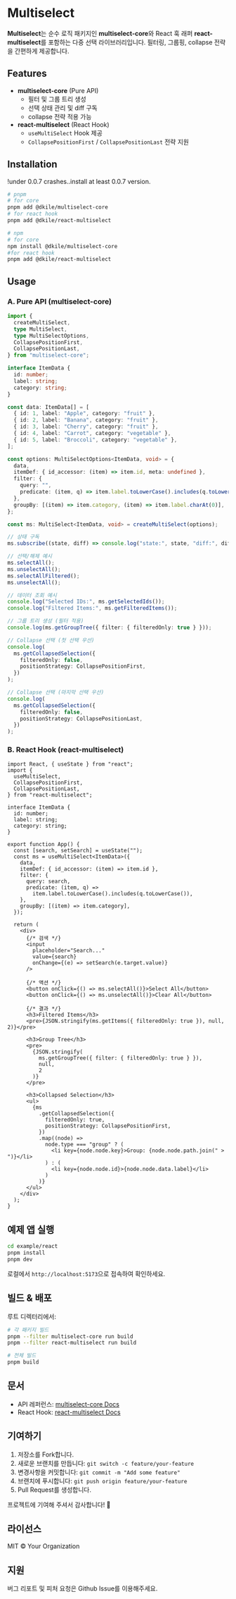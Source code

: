 # Multiselect

**Multiselect**는 순수 로직 패키지인 **multiselect-core**와 React 훅 래퍼 **react-multiselect**를 포함하는 다중 선택 라이브러리입니다. 필터링, 그룹핑, collapse 전략을 간편하게 제공합니다.

## Features

- **multiselect-core** (Pure API)
  - 필터 및 그룹 트리 생성
  - 선택 상태 관리 및 diff 구독
  - collapse 전략 적용 가능
- **react-multiselect** (React Hook)
  - `useMultiSelect` Hook 제공
  - `CollapsePositionFirst` / `CollapsePositionLast` 전략 지원

## Installation
!under 0.0.7 crashes..install at least 0.0.7 version.
```bash
# pnpm
# for core
pnpm add @dkile/multiselect-core 
# for react hook
pnpm add @dkile/react-multiselect

# npm
# for core
npm install @dkile/multiselect-core
#for react hook
pnpm add @dkile/react-multiselect
```

## Usage

### A. Pure API (multiselect-core)

```ts
import {
  createMultiSelect,
  type MultiSelect,
  type MultiSelectOptions,
  CollapsePositionFirst,
  CollapsePositionLast,
} from "multiselect-core";

interface ItemData {
  id: number;
  label: string;
  category: string;
}

const data: ItemData[] = [
  { id: 1, label: "Apple", category: "fruit" },
  { id: 2, label: "Banana", category: "fruit" },
  { id: 3, label: "Cherry", category: "fruit" },
  { id: 4, label: "Carrot", category: "vegetable" },
  { id: 5, label: "Broccoli", category: "vegetable" },
];

const options: MultiSelectOptions<ItemData, void> = {
  data,
  itemDef: { id_accessor: (item) => item.id, meta: undefined },
  filter: {
    query: "",
    predicate: (item, q) => item.label.toLowerCase().includes(q.toLowerCase()),
  },
  groupBy: [(item) => item.category, (item) => item.label.charAt(0)],
};

const ms: MultiSelect<ItemData, void> = createMultiSelect(options);

// 상태 구독
ms.subscribe((state, diff) => console.log("state:", state, "diff:", diff));

// 선택/해제 예시
ms.selectAll();
ms.unselectAll();
ms.selectAllFiltered();
ms.unselectAll();

// 데이터 조회 예시
console.log("Selected IDs:", ms.getSelectedIds());
console.log("Filtered Items:", ms.getFilteredItems());

// 그룹 트리 생성 (필터 적용)
console.log(ms.getGroupTree({ filter: { filteredOnly: true } }));

// Collapse 선택 (첫 선택 우선)
console.log(
  ms.getCollapsedSelection({
    filteredOnly: false,
    positionStrategy: CollapsePositionFirst,
  })
);

// Collapse 선택 (마지막 선택 우선)
console.log(
  ms.getCollapsedSelection({
    filteredOnly: false,
    positionStrategy: CollapsePositionLast,
  })
);
```

### B. React Hook (react-multiselect)

```tsx
import React, { useState } from "react";
import {
  useMultiSelect,
  CollapsePositionFirst,
  CollapsePositionLast,
} from "react-multiselect";

interface ItemData {
  id: number;
  label: string;
  category: string;
}

export function App() {
  const [search, setSearch] = useState("");
  const ms = useMultiSelect<ItemData>({
    data,
    itemDef: { id_accessor: (item) => item.id },
    filter: {
      query: search,
      predicate: (item, q) =>
        item.label.toLowerCase().includes(q.toLowerCase()),
    },
    groupBy: [(item) => item.category],
  });

  return (
    <div>
      {/* 검색 */}
      <input
        placeholder="Search..."
        value={search}
        onChange={(e) => setSearch(e.target.value)}
      />

      {/* 액션 */}
      <button onClick={() => ms.selectAll()}>Select All</button>
      <button onClick={() => ms.unselectAll()}>Clear All</button>

      {/* 결과 */}
      <h3>Filtered Items</h3>
      <pre>{JSON.stringify(ms.getItems({ filteredOnly: true }), null, 2)}</pre>

      <h3>Group Tree</h3>
      <pre>
        {JSON.stringify(
          ms.getGroupTree({ filter: { filteredOnly: true } }),
          null,
          2
        )}
      </pre>

      <h3>Collapsed Selection</h3>
      <ul>
        {ms
          .getCollapsedSelection({
            filteredOnly: true,
            positionStrategy: CollapsePositionFirst,
          })
          .map((node) =>
            node.type === "group" ? (
              <li key={node.node.key}>Group: {node.node.path.join(" > ")}</li>
            ) : (
              <li key={node.node.id}>{node.node.data.label}</li>
            )
          )}
      </ul>
    </div>
  );
}
```

## 예제 앱 실행

```bash
cd example/react
pnpm install
pnpm dev
```

로컬에서 `http://localhost:5173`으로 접속하여 확인하세요.

## 빌드 & 배포

루트 디렉터리에서:

```bash
# 각 패키지 빌드
pnpm --filter multiselect-core run build
pnpm --filter react-multiselect run build

# 전체 빌드
pnpm build
```

## 문서

- API 레퍼런스: [multiselect-core Docs](https://github.com/your-org/select-example/tree/main/packages/multiselect-core#readme)
- React Hook: [react-multiselect Docs](https://github.com/your-org/select-example/tree/main/packages/react-multiselect#readme)

## 기여하기

1. 저장소를 Fork합니다.
2. 새로운 브랜치를 만듭니다: `git switch -c feature/your-feature`
3. 변경사항을 커밋합니다: `git commit -m "Add some feature"`
4. 브랜치에 푸시합니다: `git push origin feature/your-feature`
5. Pull Request를 생성합니다.

프로젝트에 기여해 주셔서 감사합니다! 🙏

## 라이선스

MIT © Your Organization

## 지원

버그 리포트 및 피처 요청은 Github Issue를 이용해주세요.

